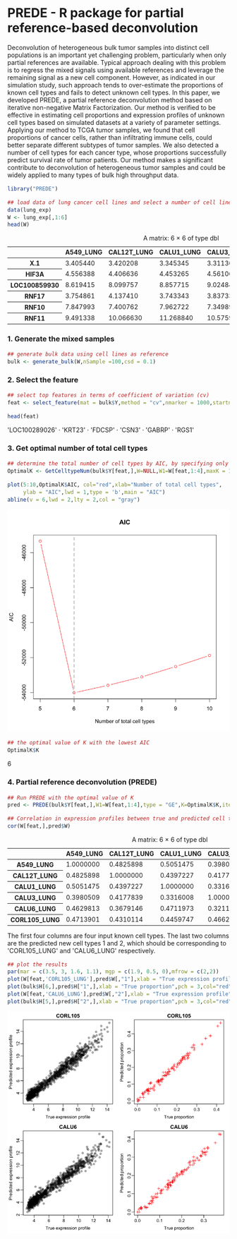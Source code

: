 
# PREDE - R package for partial reference-based deconvolution

Deconvolution of heterogeneous bulk tumor samples into distinct cell populations is an important yet challenging problem, particularly when only partial references are available. Typical approach dealing with this problem is to regress the mixed signals using available references and leverage the remaining signal as a new cell component. However, as indicated in our simulation study, such approach tends to over-estimate the proportions of known cell types and fails to detect unknown cell types. In this paper, we developed PREDE, a partial reference deconvolution method based on iterative non-negative Matrix Factorization. Our method is verified to be effective in estimating cell proportions and expression profiles of unknown cell types based on simulated datasets at a variety of parameter settings. Applying our method to TCGA tumor samples, we found that cell proportions of cancer cells, rather than infiltrating immune cells, could better separate different subtypes of tumor samples. We also detected a number of cell types for each cancer type, whose proportions successfully predict survival rate of tumor patients. Our method makes a significant contribute to deconvolution of heterogeneous tumor samples and could be widely applied to many types of bulk high throughput data.


```R
library("PREDE")
```


```R
## load data of lung cancer cell lines and select a number of cell lines as references
data(lung_exp)
W <- lung_exp[,1:6]
head(W)
```


<table>
<caption>A matrix: 6 × 6 of type dbl</caption>
<thead>
	<tr><th></th><th scope=col>A549_LUNG</th><th scope=col>CAL12T_LUNG</th><th scope=col>CALU1_LUNG</th><th scope=col>CALU3_LUNG</th><th scope=col>CALU6_LUNG</th><th scope=col>CORL105_LUNG</th></tr>
</thead>
<tbody>
	<tr><th scope=row>X.1</th><td>3.405440</td><td> 3.420208</td><td> 3.345345</td><td> 3.311364</td><td>3.536505</td><td>3.390355</td></tr>
	<tr><th scope=row>HIF3A</th><td>4.556388</td><td> 4.406636</td><td> 4.453265</td><td> 4.561066</td><td>4.607109</td><td>4.140054</td></tr>
	<tr><th scope=row>LOC100859930</th><td>8.619415</td><td> 8.099757</td><td> 8.857715</td><td> 9.024848</td><td>7.891162</td><td>8.416764</td></tr>
	<tr><th scope=row>RNF17</th><td>3.754861</td><td> 4.137410</td><td> 3.743343</td><td> 3.837331</td><td>3.903201</td><td>3.732548</td></tr>
	<tr><th scope=row>RNF10</th><td>7.847993</td><td> 7.400762</td><td> 7.962722</td><td> 7.349897</td><td>7.082205</td><td>8.037870</td></tr>
	<tr><th scope=row>RNF11</th><td>9.491338</td><td>10.066630</td><td>11.268840</td><td>10.575960</td><td>9.322282</td><td>9.839499</td></tr>
</tbody>
</table>



### 1. Generate the mixed samples


```R
## generate bulk data using cell lines as reference
bulk <- generate_bulk(W,nSample =100,csd = 0.1)
```

### 2. Select the feature


```R
## select top features in terms of coefficient of variation (cv) 
feat <- select_feature(mat = bulk$Y,method = "cv",nmarker = 1000,startn = 0)
```


```R
head(feat)
```


<style>
.list-inline {list-style: none; margin:0; padding: 0}
.list-inline>li {display: inline-block}
.list-inline>li:not(:last-child)::after {content: "\00b7"; padding: 0 .5ex}
</style>
<ol class=list-inline><li>'LOC100289026'</li><li>'KRT23'</li><li>'FDCSP'</li><li>'CSN3'</li><li>'GABRP'</li><li>'RGS1'</li></ol>



### 3. Get optimal number of total cell types


```R
## determine the total number of cell types by AIC, by specifying only partial reference W1
OptimalK <- GetCelltypeNum(bulk$Y[feat,],W=NULL,W1=W[feat,1:4],maxK = 10)
```


```R
plot(5:10,OptimalK$AIC, col="red",xlab="Number of total cell types",
     ylab = "AIC",lwd = 1,type = 'b',main = "AIC")
abline(v = 6,lwd = 2,lty = 2,col = "gray")
```


![png](output_11_0.png)



```R
## the optimal value of K with the lowest AIC 
OptimalK$K
```


6


### 4. Partial reference deconvolution (PREDE)


```R
## Run PREDE with the optimal value of K
pred <- PREDE(bulk$Y[feat,],W1=W[feat,1:4],type = "GE",K=OptimalK$K,iters = 100,rssDiffStop=1e-5)
```


```R
## Correlation in expression profiles between true and predicted cell types 
cor(W[feat,],pred$W)
```


<table>
<caption>A matrix: 6 × 6 of type dbl</caption>
<thead>
	<tr><th></th><th scope=col>A549_LUNG</th><th scope=col>CAL12T_LUNG</th><th scope=col>CALU1_LUNG</th><th scope=col>CALU3_LUNG</th><th scope=col>1</th><th scope=col>2</th></tr>
</thead>
<tbody>
	<tr><th scope=row>A549_LUNG</th><td>1.0000000</td><td>0.4825898</td><td>0.5051475</td><td>0.3980509</td><td>0.5051503</td><td>0.4728361</td></tr>
	<tr><th scope=row>CAL12T_LUNG</th><td>0.4825898</td><td>1.0000000</td><td>0.4397227</td><td>0.4177839</td><td>0.4113773</td><td>0.4300118</td></tr>
	<tr><th scope=row>CALU1_LUNG</th><td>0.5051475</td><td>0.4397227</td><td>1.0000000</td><td>0.3316008</td><td>0.4598158</td><td>0.4616742</td></tr>
	<tr><th scope=row>CALU3_LUNG</th><td>0.3980509</td><td>0.4177839</td><td>0.3316008</td><td>1.0000000</td><td>0.4546228</td><td>0.3661860</td></tr>
	<tr><th scope=row>CALU6_LUNG</th><td>0.4629813</td><td>0.3679146</td><td>0.4711973</td><td>0.3211006</td><td>0.3435376</td><td>0.9795787</td></tr>
	<tr><th scope=row>CORL105_LUNG</th><td>0.4713901</td><td>0.4310114</td><td>0.4459747</td><td>0.4662530</td><td>0.9827597</td><td>0.3207378</td></tr>
</tbody>
</table>



 The first four columns are four input known cell types. The last two columns are the predicted new cell types 1 and 2, which should be corresponding to 'CORL105_LUNG' and 'CALU6_LUNG' respectively. 


```R
## plot the results
par(mar = c(3.5, 3, 1.6, 1.1), mgp = c(1.9, 0.5, 0),mfrow = c(2,2))
plot(W[feat,'CORL105_LUNG'],pred$W[,"1"],xlab = "True expression profile",pch = 19,col="#00000050",ylab = "Predicted expression profile",main = "CORL105")
plot(bulk$H[6,],pred$H["1",],xlab = "True proportion",pch = 3,col="red",ylab = "Predicted proportion",main = "CORL105")
plot(W[feat,'CALU6_LUNG'],pred$W[,"2"],xlab = "True expression profile",pch = 19,col="#00000050",ylab = "Predicted expression profile",main = "CALU6")
plot(bulk$H[5,],pred$H["2",],xlab = "True proportion",pch = 3,col="red",ylab = "Predicted proportion",main = "CALU6")
```


![png](output_17_0.png)

